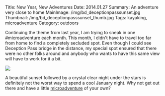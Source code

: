 Title: New Year, New Adventures
Date: 2014.01.27
Summary: An adventure very close to home
MainImage: /img/bd_deceptionpasssunset.jpg
Thumbnail: /img/bd_deceptionpasssunset_thumb.jpg
Tags: kayaking, microadventure
Category: outdoors

Continuing the theme from last year, I am trying to sneak in one #microadventure each month. This month, I didn't have to travel too far from home to find a completely secluded spot. Even though I could see Deception Pass bridge in the distance, my special spot ensured that there were no other folks around and anybody who wants to have this same view will have to work for it a bit.

<p><img src="/img/outdoors/deceptionpasssunset.jpg" class="largeimg" /></p>

A beautiful sunset followed by a crystal clear night under the stars is definitely not the worst way to spend a cool January night. Why not get out there and have a little [microadventure][Microadventures] of your own?

[Microadventures]: http://www.microadventures.org/
